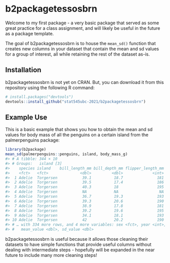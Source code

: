 
<!-- README.md is generated from README.Rmd. Please edit that file -->

# b2packagetessosbrn

<!-- badges: start -->
<!-- badges: end -->

Welcome to my first package - a very basic package that served as some
great practice for a class assignment, and will likely be useful in the
future as a package template.

The goal of b2packagetessosbrn is to house the `mean_sd()` function that
creates new columns in your dataset that contain the mean and sd values
for a group of interest, all while retaining the rest of the dataset
as-is.

## Installation

b2packagetessosbrn is not yet on CRAN. But, you can download it from
this repository using the following R command:

``` r
# install.packages("devtools")
devtools::install_github("stat545ubc-2021/b2packagetessosbrn")
```

## Example Use

This is a basic example that shows you how to obtain the mean and sd
values for body mass of all the penguins on a certain island from the
palmerpenguins package:

``` r
library(b2package)
mean_sd(palmerpenguins::penguins, island, body_mass_g)
#> # A tibble: 344 × 10
#> # Groups:   island [3]
#>    species island    bill_length_mm bill_depth_mm flipper_length_mm body_mass_g
#>    <fct>   <fct>              <dbl>         <dbl>             <int>       <int>
#>  1 Adelie  Torgersen           39.1          18.7               181        3750
#>  2 Adelie  Torgersen           39.5          17.4               186        3800
#>  3 Adelie  Torgersen           40.3          18                 195        3250
#>  4 Adelie  Torgersen           NA            NA                  NA          NA
#>  5 Adelie  Torgersen           36.7          19.3               193        3450
#>  6 Adelie  Torgersen           39.3          20.6               190        3650
#>  7 Adelie  Torgersen           38.9          17.8               181        3625
#>  8 Adelie  Torgersen           39.2          19.6               195        4675
#>  9 Adelie  Torgersen           34.1          18.1               193        3475
#> 10 Adelie  Torgersen           42            20.2               190        4250
#> # … with 334 more rows, and 4 more variables: sex <fct>, year <int>,
#> #   mean_value <dbl>, sd_value <dbl>
```

b2packagetessosbrn is useful because it allows those cleaning their
datasets to have simple functions that provide useful columns without
dealing with intermediate steps - hopefully will be expanded in the near
future to include many more cleaning steps!
